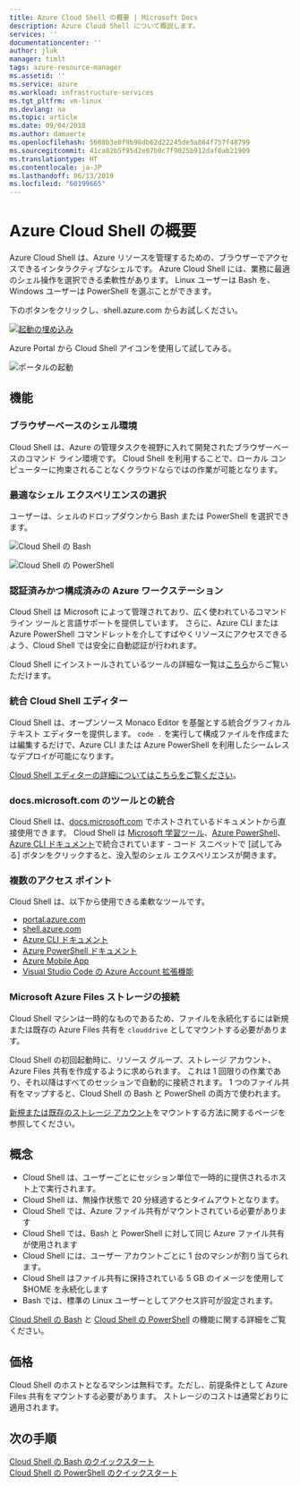 ```yaml
---
title: Azure Cloud Shell の概要 | Microsoft Docs
description: Azure Cloud Shell について概説します。
services: ''
documentationcenter: ''
author: jluk
manager: timlt
tags: azure-resource-manager
ms.assetid: ''
ms.service: azure
ms.workload: infrastructure-services
ms.tgt_pltfrm: vm-linux
ms.devlang: na
ms.topic: article
ms.date: 09/04/2018
ms.author: damaerte
ms.openlocfilehash: 5608b3e0f9b98db62d22245de5a864f757f48799
ms.sourcegitcommit: 41ca82b5f95d2e07b0c7f9025b912daf0ab21909
ms.translationtype: HT
ms.contentlocale: ja-JP
ms.lasthandoff: 06/13/2019
ms.locfileid: "60199665"
---
```

# <a name="overview-of-azure-cloud-shell"></a>Azure Cloud Shell の概要
Azure Cloud Shell は、Azure リソースを管理するための、ブラウザーでアクセスできるインタラクティブなシェルです。
Azure Cloud Shell には、業務に最適のシェル操作を選択できる柔軟性があります。
Linux ユーザーは Bash を、Windows ユーザーは PowerShell を選ぶことができます。

下のボタンをクリックし、shell.azure.com からお試しください。

[![起動の埋め込み](https://shell.azure.com/images/launchcloudshell.png "Azure Cloud Shell を起動する")](https://shell.azure.com)

Azure Portal から Cloud Shell アイコンを使用して試してみる。

![ポータルの起動](media/overview/portal-launch-icon.png)

## <a name="features"></a>機能

### <a name="browser-based-shell-experience"></a>ブラウザーベースのシェル環境
Cloud Shell は、Azure の管理タスクを視野に入れて開発されたブラウザーベースのコマンド ライン環境です。
Cloud Shell を利用することで、ローカル コンピューターに拘束されることなくクラウドならではの作業が可能となります。

### <a name="choice-of-preferred-shell-experience"></a>最適なシェル エクスペリエンスの選択
ユーザーは、シェルのドロップダウンから Bash または PowerShell を選択できます。

![Cloud Shell の Bash](media/overview/overview-bash-pic.png)

![Cloud Shell の PowerShell](media/overview/overview-ps-pic.png)

### <a name="authenticated-and-configured-azure-workstation"></a>認証済みかつ構成済みの Azure ワークステーション
Cloud Shell は Microsoft によって管理されており、広く使われているコマンド ライン ツールと言語サポートを提供しています。 さらに、Azure CLI または Azure PowerShell コマンドレットを介してすばやくリソースにアクセスできるよう、Cloud Shell では安全に自動認証が行われます。

Cloud Shell にインストールされているツールの詳細な一覧は[こちら](features.md#tools)からご覧いただけます。

### <a name="integrated-cloud-shell-editor"></a>統合 Cloud Shell エディター
Cloud Shell は、オープンソース Monaco Editor を基盤とする統合グラフィカル テキスト エディターを提供します。 `code .` を実行して構成ファイルを作成または編集するだけで、Azure CLI または Azure PowerShell を利用したシームレスなデプロイが可能になります。

[Cloud Shell エディターの詳細についてはこちらをご覧ください](using-cloud-shell-editor.md)。

### <a name="integrated-with-docsmicrosoftcom"></a>docs.microsoft.com のツールとの統合

Cloud Shell は、[docs.microsoft.com](https://docs.microsoft.com) でホストされているドキュメントから直接使用できます。 Cloud Shell は [Microsoft 学習ツール](https://docs.microsoft.com/learn/)、[Azure PowerShell](https://docs.microsoft.com/powershell/azure/overview)、[Azure CLI ドキュメント](https://docs.microsoft.com/cli/azure)で統合されています - コード スニペットで [試してみる] ボタンをクリックすると、没入型のシェル エクスペリエンスが開きます。 

### <a name="multiple-access-points"></a>複数のアクセス ポイント
Cloud Shell は、以下から使用できる柔軟なツールです。
* [portal.azure.com](https://portal.azure.com)
* [shell.azure.com](https://shell.azure.com)
* [Azure CLI ドキュメント](https://docs.microsoft.com/cli/azure)
* [Azure PowerShell ドキュメント](https://docs.microsoft.com/powershell/azure/overview)
* [Azure Mobile App](https://azure.microsoft.com/features/azure-portal/mobile-app/)
* [Visual Studio Code の Azure Account 拡張機能](https://marketplace.visualstudio.com/items?itemName=ms-vscode.azure-account)

### <a name="connect-your-microsoft-azure-files-storage"></a>Microsoft Azure Files ストレージの接続
Cloud Shell マシンは一時的なものであるため、ファイルを永続化するには新規または既存の Azure Files 共有を `clouddrive` としてマウントする必要があります。

Cloud Shell の初回起動時に、リソース グループ、ストレージ アカウント、Azure Files 共有を作成するように求められます。 これは 1 回限りの作業であり、それ以降はすべてのセッションで自動的に接続されます。 1 つのファイル共有をマップすると、Cloud Shell の Bash と PowerShell の両方で使われます。

[新規または既存のストレージ アカウント](persisting-shell-storage.md)をマウントする方法に関するページを参照してください。

## <a name="concepts"></a>概念
* Cloud Shell は、ユーザーごとにセッション単位で一時的に提供されるホスト上で実行されます。
* Cloud Shell は、無操作状態で 20 分経過するとタイムアウトとなります。
* Cloud Shell では、Azure ファイル共有がマウントされている必要があります
* Cloud Shell では、Bash と PowerShell に対して同じ Azure ファイル共有が使用されます
* Cloud Shell には、ユーザー アカウントごとに 1 台のマシンが割り当てられます。
* Cloud Shell はファイル共有に保持されている 5 GB のイメージを使用して $HOME を永続化します
* Bash では、標準の Linux ユーザーとしてアクセス許可が設定されます。

[Cloud Shell の Bash](features.md) と [Cloud Shell の PowerShell](features-powershell.md) の機能に関する詳細をご覧ください。

## <a name="pricing"></a>価格
Cloud Shell のホストとなるマシンは無料です。ただし、前提条件として Azure Files 共有をマウントする必要があります。 ストレージのコストは通常どおりに適用されます。

## <a name="next-steps"></a>次の手順
[Cloud Shell の Bash のクイックスタート](quickstart.md) <br>
[Cloud Shell の PowerShell のクイックスタート](quickstart-powershell.md)
